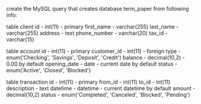 create the MySQL query that creates database term_paper from following info:

table client
id - int(11) - primary
first_name - varchar(255)
last_name - varchar(255)
address - text
phone_number - varchar(20)
tax_id - varchar(15)

table account
id - int(11) - primary
customer_id - int(11) - foreign
type - enum('Checking', 'Savings', 'Deposit', 'Credit')
balance - decimal(10,2) - 0.00 by default
opening_date - date - current date by default
status - enum('Active', 'Closed', 'Blocked')

table transaction
id - int(11) - primary
from_id - int(11)
to_id - int(11)
description - text
datetime - datetime - current datetime by default
amount - decimal(10,2)
status - enum('Completed', 'Canceled', 'Blocked', 'Pending')